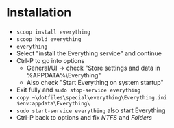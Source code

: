 # Installation

* `scoop install everything`
* `scoop hold everything`
* `everything`
* Select "install the Everything service" and continue
* Ctrl-P to go into options
  * General/UI -> check "Store settings and data in %APPDATA%\Everything"
  * Also check "Start Everything on system startup"
* Exit fully and `sudo stop-service everything`
* `copy ~\dotfiles\special\everything\Everything.ini $env:appdata\Everything\`
* `sudo start-service everything` also start Everything
* Ctrl-P back to options and fix _NTFS_ and _Folders_
